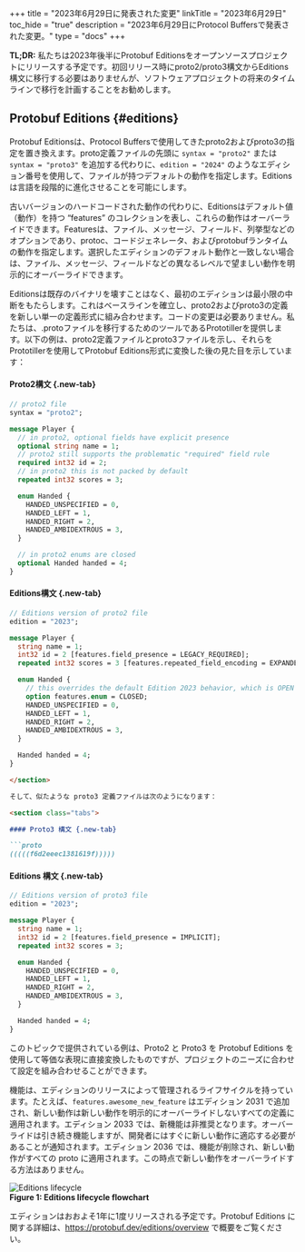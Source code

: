 +++
title = "2023年6月29日に発表された変更"
linkTitle = "2023年6月29日"
toc_hide = "true"
description = "2023年6月29日にProtocol Buffersで発表された変更。"
type = "docs"
+++

**TL;DR:** 私たちは2023年後半にProtobuf Editionsをオープンソースプロジェクトにリリースする予定です。初回リリース時にproto2/proto3構文からEditions構文に移行する必要はありませんが、ソフトウェアプロジェクトの将来のタイムラインで移行を計画することをお勧めします。

## Protobuf Editions {#editions}

Protobuf Editionsは、Protocol Buffersで使用してきたproto2およびproto3の指定を置き換えます。proto定義ファイルの先頭に `syntax = "proto2"` または `syntax = "proto3"` を追加する代わりに、`edition = "2024"` のようなエディション番号を使用して、ファイルが持つデフォルトの動作を指定します。Editionsは言語を段階的に進化させることを可能にします。

古いバージョンのハードコードされた動作の代わりに、Editionsはデフォルト値（動作）を持つ “features” のコレクションを表し、これらの動作はオーバーライドできます。Featuresは、ファイル、メッセージ、フィールド、列挙型などのオプションであり、protoc、コードジェネレータ、およびprotobufランタイムの動作を指定します。選択したエディションのデフォルト動作と一致しない場合は、ファイル、メッセージ、フィールドなどの異なるレベルで望ましい動作を明示的にオーバーライドできます。

Editionsは既存のバイナリを壊すことはなく、最初のエディションは最小限の中断をもたらします。これはベースラインを確立し、proto2およびproto3の定義を新しい単一の定義形式に組み合わせます。コードの変更は必要ありません。私たちは、.protoファイルを移行するためのツールであるPrototillerを提供します。以下の例は、proto2定義ファイルとproto3ファイルを示し、それらをPrototillerを使用してProtobuf Editions形式に変換した後の見た目を示しています：

<section class="tabs">

#### Proto2構文 {.new-tab}

```proto
// proto2 file
syntax = "proto2";

message Player {
  // in proto2, optional fields have explicit presence
  optional string name = 1;
  // proto2 still supports the problematic "required" field rule
  required int32 id = 2;
  // in proto2 this is not packed by default
  repeated int32 scores = 3;

  enum Handed {
    HANDED_UNSPECIFIED = 0,
    HANDED_LEFT = 1,
    HANDED_RIGHT = 2,
    HANDED_AMBIDEXTROUS = 3,
  }

  // in proto2 enums are closed
  optional Handed handed = 4;
}
```

#### Editions構文 {.new-tab}

```proto
// Editions version of proto2 file
edition = "2023";

message Player {
  string name = 1;
  int32 id = 2 [features.field_presence = LEGACY_REQUIRED];
  repeated int32 scores = 3 [features.repeated_field_encoding = EXPANDED];

  enum Handed {
    // this overrides the default Edition 2023 behavior, which is OPEN
    option features.enum = CLOSED;
    HANDED_UNSPECIFIED = 0,
    HANDED_LEFT = 1,
    HANDED_RIGHT = 2,
    HANDED_AMBIDEXTROUS = 3,
  }

  Handed handed = 4;
}
```

```markdown
</section>

そして、似たような proto3 定義ファイルは次のようになります：

<section class="tabs">

#### Proto3 構文 {.new-tab}

```proto
(((((f6d2eeec1381619f)))))
```

#### Editions 構文 {.new-tab}

```proto
// Editions version of proto3 file
edition = "2023";

message Player {
  string name = 1;
  int32 id = 2 [features.field_presence = IMPLICIT];
  repeated int32 scores = 3;

  enum Handed {
    HANDED_UNSPECIFIED = 0,
    HANDED_LEFT = 1,
    HANDED_RIGHT = 2,
    HANDED_AMBIDEXTROUS = 3,
  }

  Handed handed = 4;
}
```

</section>

このトピックで提供されている例は、Proto2 と Proto3 を Protobuf Editions を使用して等価な表現に直接変換したものですが、プロジェクトのニーズに合わせて設定を組み合わせることができます。

機能は、エディションのリリースによって管理されるライフサイクルを持っています。たとえば、`features.awesome_new_feature` はエディション 2031 で追加され、新しい動作は新しい動作を明示的にオーバーライドしないすべての定義に適用されます。エディション 2033 では、新機能は非推奨となります。オーバーライドは引き続き機能しますが、開発者にはすぐに新しい動作に適応する必要があることが通知されます。エディション 2036 では、機能が削除され、新しい動作がすべての proto に適用されます。この時点で新しい動作をオーバーライドする方法はありません。

![Editions lifecycle](/images/protobuf-editions-lifecycle-short.png "Editions lifecycle")
\
**Figure 1: Editions lifecycle flowchart**

エディションはおおよそ1年に1度リリースされる予定です。Protobuf Editions に関する詳細は、https://protobuf.dev/editions/overview で概要をご覧ください。
```
